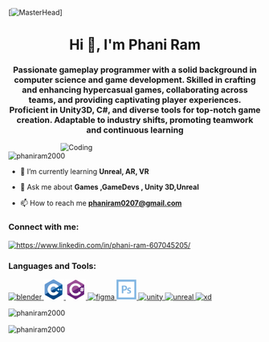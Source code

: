 [![MasterHead](http://calavera.studio/wp-content/uploads/2019/06/game-dev-corner.jpg)]
<h1 align="center">Hi 👋, I'm Phani Ram</h1>
<h3 align="center">Passionate gameplay programmer with a solid background in computer science and game development. Skilled in crafting and enhancing hypercasual games, collaborating across teams, and providing captivating player experiences. Proficient in Unity3D, C#, and diverse tools for top-notch game creation. Adaptable to industry shifts, promoting teamwork and continuous learning</h3>
<img align="right" alt="Coding" width="400" src="https://leverageedublog.s3.ap-south-1.amazonaws.com/blog/wp-content/uploads/2019/11/23170714/Masters-in-Game-Development.jpg">

<p align="left"> <img src="https://komarev.com/ghpvc/?username=phaniram2000&label=Profile%20views&color=0e75b6&style=flat" alt="phaniram2000" /> </p>

- 🌱 I’m currently learning **Unreal, AR, VR**

- 💬 Ask me about **Games ,GameDevs , Unity 3D,Unreal**

- 📫 How to reach me **phaniram0207@gmail.com**

<h3 align="left">Connect with me:</h3>
<p align="left">
<a href="https://linkedin.com/in/https://www.linkedin.com/in/phani-ram-607045205/" target="blank"><img align="center" src="https://raw.githubusercontent.com/rahuldkjain/github-profile-readme-generator/master/src/images/icons/Social/linked-in-alt.svg" alt="https://www.linkedin.com/in/phani-ram-607045205/" height="30" width="40" /></a>
</p>

<h3 align="left">Languages and Tools:</h3>
<p align="left"> <a href="https://www.blender.org/" target="_blank" rel="noreferrer"> <img src="https://download.blender.org/branding/community/blender_community_badge_white.svg" alt="blender" width="40" height="40"/> </a> <a href="https://www.w3schools.com/cpp/" target="_blank" rel="noreferrer"> <img src="https://raw.githubusercontent.com/devicons/devicon/master/icons/cplusplus/cplusplus-original.svg" alt="cplusplus" width="40" height="40"/> </a> <a href="https://www.w3schools.com/cs/" target="_blank" rel="noreferrer"> <img src="https://raw.githubusercontent.com/devicons/devicon/master/icons/csharp/csharp-original.svg" alt="csharp" width="40" height="40"/> </a> <a href="https://www.figma.com/" target="_blank" rel="noreferrer"> <img src="https://www.vectorlogo.zone/logos/figma/figma-icon.svg" alt="figma" width="40" height="40"/> </a> <a href="https://www.photoshop.com/en" target="_blank" rel="noreferrer"> <img src="https://raw.githubusercontent.com/devicons/devicon/master/icons/photoshop/photoshop-line.svg" alt="photoshop" width="40" height="40"/> </a> <a href="https://unity.com/" target="_blank" rel="noreferrer"> <img src="https://www.vectorlogo.zone/logos/unity3d/unity3d-icon.svg" alt="unity" width="40" height="40"/> </a> <a href="https://unrealengine.com/" target="_blank" rel="noreferrer"> <img src="https://raw.githubusercontent.com/kenangundogan/fontisto/036b7eca71aab1bef8e6a0518f7329f13ed62f6b/icons/svg/brand/unreal-engine.svg" alt="unreal" width="40" height="40"/> </a> <a href="https://www.adobe.com/products/xd.html" target="_blank" rel="noreferrer"> <img src="https://cdn.worldvectorlogo.com/logos/adobe-xd.svg" alt="xd" width="40" height="40"/> </a> </p>

<p><img align="center" src="https://github-readme-stats.vercel.app/api/top-langs?username=phaniram2000&show_icons=true&locale=en&layout=compact" alt="phaniram2000" /></p>

<p><img align="center" src="https://github-readme-streak-stats.herokuapp.com/?user=phaniram2000&" alt="phaniram2000" /></p>

